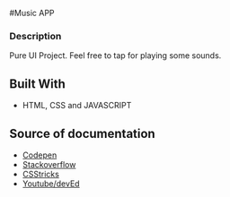 #Music APP
### Description
Pure UI Project. Feel free to tap for playing some sounds.

## Built With

* HTML, CSS and JAVASCRIPT

## Source of documentation

* [Codepen](https://codepen.io) 
* [Stackoverflow](https://stackoverflow.com/)
* [CSStricks](https://css-tricks.com/)
* [Youtube/devEd](https://youtube.com)

